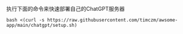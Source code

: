 执行下面的命令来快速部署自己的ChatGPT服务器
```
bash <(curl -s https://raw.githubusercontent.com/timczm/awsome-app/main/chatgpt/setup.sh)
```
